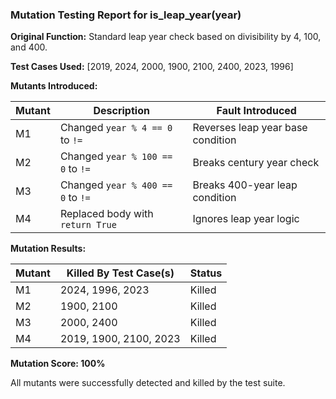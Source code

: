 ### Mutation Testing Report for is_leap_year(year)

**Original Function:**
Standard leap year check based on divisibility by 4, 100, and 400.

**Test Cases Used:**
[2019, 2024, 2000, 1900, 2100, 2400, 2023, 1996]

**Mutants Introduced:**

| Mutant | Description                     | Fault Introduced                     |
|--------|----------------------------------|---------------------------------------|
| M1     | Changed `year % 4 == 0` to `!=` | Reverses leap year base condition     |
| M2     | Changed `year % 100 == 0` to `!=`| Breaks century year check             |
| M3     | Changed `year % 400 == 0` to `!=`| Breaks 400-year leap condition        |
| M4     | Replaced body with `return True`| Ignores leap year logic               |

**Mutation Results:**

| Mutant | Killed By Test Case(s)  | Status   |
|--------|--------------------------|----------|
| M1     | 2024, 1996, 2023         | Killed   |
| M2     | 1900, 2100               | Killed   |
| M3     | 2000, 2400               | Killed   |
| M4     | 2019, 1900, 2100, 2023   | Killed   |

**Mutation Score: 100%**

All mutants were successfully detected and killed by the test suite.
